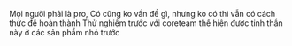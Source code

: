 Mọi người phải là pro, 
Có cũng ko vấn đề gì, nhưng ko có thì vẫn có cách thức để hoàn thành
Thử nghiệm trước với coreteam
thể hiện được tinh thần này ở các sản phẩm nhỏ trước